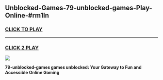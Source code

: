 
## Unblocked-Games-79-unblocked-games-Play-Online-#rm1ln
<h3>
<a href="https://premium.freeplayer.one?title=79-unblocked-games&ref=24F">CLICK TO PLAY</a></h3>
<hr>

<h3>
<a href="https://premium.freeplayer.one?title=79-unblocked-games&ref=24F">CLICK 2 PLAY</a>
  
</h3>

<a href="https://premium.freeplayer.one?title=79-unblocked-games&ref=24F/"><img src="https://clearcache.store/games.png"></a>


**79-unblocked-games games unblocked: Your Gateway to Fun and Accessible Online Gaming**
